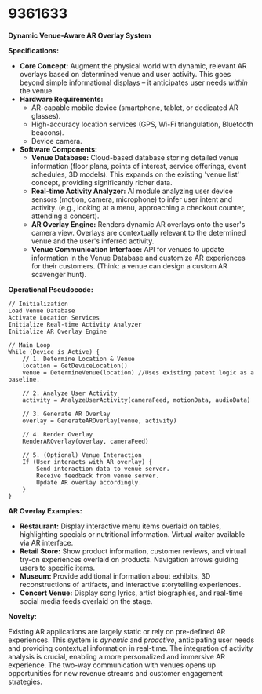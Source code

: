 # 9361633

**Dynamic Venue-Aware AR Overlay System**

**Specifications:**

*   **Core Concept:** Augment the physical world with dynamic, relevant AR overlays based on determined venue and user activity. This goes beyond simple informational displays – it anticipates user needs *within* the venue.
*   **Hardware Requirements:**
    *   AR-capable mobile device (smartphone, tablet, or dedicated AR glasses).
    *   High-accuracy location services (GPS, Wi-Fi triangulation, Bluetooth beacons).
    *   Device camera.
*   **Software Components:**
    *   **Venue Database:** Cloud-based database storing detailed venue information (floor plans, points of interest, service offerings, event schedules, 3D models).  This expands on the existing 'venue list' concept, providing significantly richer data.
    *   **Real-time Activity Analyzer:**  AI module analyzing user device sensors (motion, camera, microphone) to infer user intent and activity. (e.g., looking at a menu, approaching a checkout counter, attending a concert).
    *   **AR Overlay Engine:**  Renders dynamic AR overlays onto the user's camera view. Overlays are contextually relevant to the determined venue and the user's inferred activity.
    *   **Venue Communication Interface:**  API for venues to update information in the Venue Database and customize AR experiences for their customers.  (Think: a venue can design a custom AR scavenger hunt).

**Operational Pseudocode:**

```
// Initialization
Load Venue Database
Activate Location Services
Initialize Real-time Activity Analyzer
Initialize AR Overlay Engine

// Main Loop
While (Device is Active) {
    // 1. Determine Location & Venue
    location = GetDeviceLocation()
    venue = DetermineVenue(location) //Uses existing patent logic as a baseline.

    // 2. Analyze User Activity
    activity = AnalyzeUserActivity(cameraFeed, motionData, audioData)

    // 3. Generate AR Overlay
    overlay = GenerateAROverlay(venue, activity)

    // 4. Render Overlay
    RenderAROverlay(overlay, cameraFeed)

    // 5. (Optional) Venue Interaction
    If (User interacts with AR overlay) {
        Send interaction data to venue server.
        Receive feedback from venue server.
        Update AR overlay accordingly.
    }
}
```

**AR Overlay Examples:**

*   **Restaurant:** Display interactive menu items overlaid on tables, highlighting specials or nutritional information.  Virtual waiter available via AR interface.
*   **Retail Store:**  Show product information, customer reviews, and virtual try-on experiences overlaid on products.  Navigation arrows guiding users to specific items.
*   **Museum:**  Provide additional information about exhibits, 3D reconstructions of artifacts, and interactive storytelling experiences.
*   **Concert Venue:**  Display song lyrics, artist biographies, and real-time social media feeds overlaid on the stage.

**Novelty:**

Existing AR applications are largely static or rely on pre-defined AR experiences. This system is *dynamic* and *proactive*, anticipating user needs and providing contextual information in real-time. The integration of activity analysis is crucial, enabling a more personalized and immersive AR experience.  The two-way communication with venues opens up opportunities for new revenue streams and customer engagement strategies.